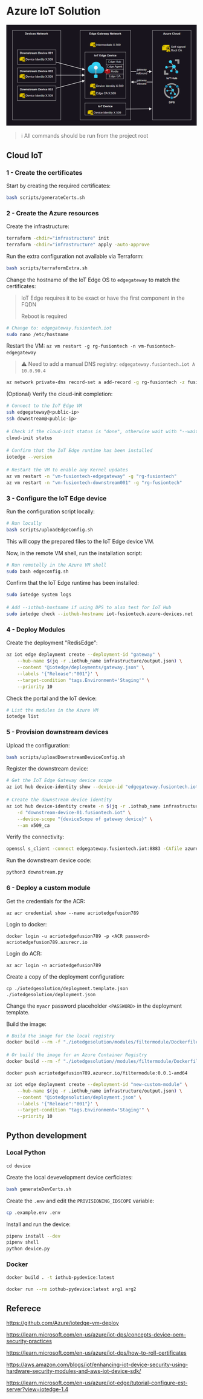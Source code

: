 # Azure IoT Solution

<img src=".assets/solution.png" />

> ℹ️ All commands should be run from the project root

## Cloud IoT

### 1 - Create the certificates

Start by creating the required certificates:

```sh
bash scripts/generateCerts.sh
```

### 2 - Create the Azure resources

Create the infrastructure:

```sh
terraform -chdir="infrastructure" init
terraform -chdir="infrastructure" apply -auto-approve
```

Run the extra configuration not available via Terraform:

```sh
bash scripts/terraformExtra.sh
```

Change the hostname of the IoT Edge OS to `edgegateway` to match the certificates:

> IoT Edge requires it to be exact or have the first component in the FQDN
>
> Reboot is required

```sh
# Change to: edgegateway.fusiontech.iot
sudo nano /etc/hostname
```

Restart the VM: `az vm restart -g rg-fusiontech -n vm-fusiontech-edgegateway`

> ⚠️ Need to add a manual DNS registry: `edgegateway.fusiontech.iot A 10.0.90.4`

```sh
az network private-dns record-set a add-record -g rg-fusiontech -z fusiontech.iot -n edgegateway.fusiontech.iot -a "10.0.90.4"
```

(Optional) Verify the cloud-init completion:

```sh
# Connect to the IoT Edge VM
ssh edgegateway@<public-ip>
ssh downstream@<public-ip>

# Check if the cloud-init status is "done", otherwise wait with "--wait"
cloud-init status

# Confirm that the IoT Edge runtime has been installed
iotedge --version

# Restart the VM to enable any Kernel updates
az vm restart -n "vm-fusiontech-edgegateway" -g "rg-fusiontech"
az vm restart -n "vm-fusiontech-downstream001" -g "rg-fusiontech"
```

### 3 - Configure the IoT Edge device

Run the configuration script locally:

```sh
# Run locally
bash scripts/uploadEdgeConfig.sh
```

This will copy the prepared files to the IoT Edge device VM.

Now, in the remote VM shell, run the installation script:

```sh
# Run remotelly in the Azure VM shell
sudo bash edgeconfig.sh
```

Confirm that the IoT Edge runtime has been installed:

```sh
sudo iotedge system logs

# Add --iothub-hostname if using DPS to also test for IoT Hub
sudo iotedge check --iothub-hostname iot-fusiontech.azure-devices.net
```

### 4 - Deploy Modules

Create the deployment "RedisEdge":

```sh
az iot edge deployment create --deployment-id "gateway" \
    --hub-name $(jq -r .iothub_name infrastructure/output.json) \
    --content "@iotedge/deployments/gateway.json" \
    --labels '{"Release":"001"}' \
    --target-condition "tags.Environment='Staging'" \
    --priority 10
```

Check the portal and the IoT device:

```sh
# List the modules in the Azure VM
iotedge list
```

### 5 - Provision downstream devices

Upload the configuration:

```sh
bash scripts/uploadDownstreamDeviceConfig.sh
```

Register the downstream device:

```sh
# Get the IoT Edge Gateway device scope
az iot hub device-identity show --device-id "edgegateway.fusiontech.iot" --hub-name $(jq -r .iothub_name infrastructure/output.json) --query deviceScope -o tsv

# Create the downstream device identity
az iot hub device-identity create -n $(jq -r .iothub_name infrastructure/output.json) \
    -d "downstream-device-01.fusiontech.iot" \
    --device-scope "{deviceScope of gateway device}" \
    --am x509_ca
```

Verify the connectivity:

```sh
openssl s_client -connect edgegateway.fusiontech.iot:8883 -CAfile azure-iot-test-only.root.ca.cert.pem -showcerts
```

Run the downstream device code:

```sh
python3 downstream.py
```

### 6 - Deploy a custom module

Get the credentials for the ACR:

```
az acr credential show --name acriotedgefusion789
```

Login to docker:

```
docker login -u acriotedgefusion789 -p <ACR password> acriotedgefusion789.azurecr.io
```

Login do ACR:

```
az acr login -n acriotedgefusion789
```

Create a copy of the deployment configuration:

```
cp ./iotedgesolution/deployment.template.json ./iotedgesolution/deployment.json
```

Change the `myacr` password placeholder `<PASSWORD>` in the deployment template.

Build the image:

```sh
# Build the image for the local registry
docker build --rm -f "./iotedgesolution/modules/filtermodule/Dockerfile.amd64.debug" -t localhost:5000/filtermodule:0.0.1-amd64 "./iotedgesolution/modules/filtermodule"

# Or build the image for an Azure Container Registry
docker build --rm -f "./iotedgesolution//modules/filtermodule/Dockerfile.amd64" -t acriotedgefusion789.azurecr.io/filtermodule:0.0.1-amd64 "./iotedgesolution/modules/filtermodule"
```

```
docker push acriotedgefusion789.azurecr.io/filtermodule:0.0.1-amd64
```

```sh
az iot edge deployment create --deployment-id "new-custom-module" \
    --hub-name $(jq -r .iothub_name infrastructure/output.json) \
    --content "@iotedgesolution/deployment.json" \
    --labels '{"Release":"001"}' \
    --target-condition "tags.Environment='Staging'" \
    --priority 10
```

## Python development

### Local Python

```
cd device
```

Create the local devevelopment device cerficiates:

```sh
bash generateDevCerts.sh
```

Create the `.env` and edit the `PROVISIONING_IDSCOPE` variable:

```sh
cp .example.env .env
```

Install and run the device:

```sh
pipenv install --dev
pipenv shell
python device.py
```

### Docker

```sh
docker build . -t iothub-pydevice:latest
```

```sh
docker run --rm iothub-pydevice:latest arg1 arg2
```

## Referece

https://github.com/Azure/iotedge-vm-deploy

https://learn.microsoft.com/en-us/azure/iot-dps/concepts-device-oem-security-practices

https://learn.microsoft.com/en-us/azure/iot-dps/how-to-roll-certificates

https://aws.amazon.com/blogs/iot/enhancing-iot-device-security-using-hardware-security-modules-and-aws-iot-device-sdk/

https://learn.microsoft.com/en-us/azure/iot-edge/tutorial-configure-est-server?view=iotedge-1.4
